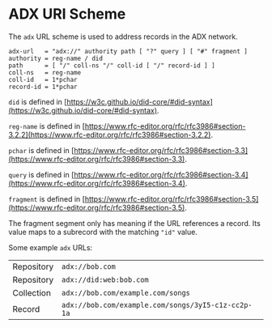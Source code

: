 # ADX URI Scheme

The `adx` URL scheme is used to address records in the ADX network.

```
adx-url   = "adx://" authority path [ "?" query ] [ "#" fragment ]
authority = reg-name / did
path      = [ "/" coll-ns "/" coll-id [ "/" record-id ] ]
coll-ns   = reg-name
coll-id   = 1*pchar
record-id = 1*pchar
```

`did` is defined in [https://w3c.github.io/did-core/#did-syntax](https://w3c.github.io/did-core/#did-syntax).

`reg-name` is defined in [https://www.rfc-editor.org/rfc/rfc3986#section-3.2.2](https://www.rfc-editor.org/rfc/rfc3986#section-3.2.2).

`pchar` is defined in [https://www.rfc-editor.org/rfc/rfc3986#section-3.3](https://www.rfc-editor.org/rfc/rfc3986#section-3.3).

`query` is defined in [https://www.rfc-editor.org/rfc/rfc3986#section-3.4](https://www.rfc-editor.org/rfc/rfc3986#section-3.4).

`fragment` is defined in [https://www.rfc-editor.org/rfc/rfc3986#section-3.5](https://www.rfc-editor.org/rfc/rfc3986#section-3.5). 

The fragment segment only has meaning if the URL references a record. Its value maps to a subrecord with the matching `"id"` value.

Some example `adx` URLs:

<table>
  <tr>
   <td>Repository
   </td>
   <td><code>adx://bob.com</code>
   </td>
  </tr>
  <tr>
   <td>Repository
   </td>
   <td><code>adx://did:web:bob.com</code>
   </td>
  </tr>
  <tr>
   <td>Collection
   </td>
   <td><code>adx://bob.com/example.com/songs</code>
   </td>
  </tr>
  <tr>
   <td>Record
   </td>
   <td><code>adx://bob.com/example.com/songs/3yI5-c1z-cc2p-1a</code>
   </td>
  </tr>
</table>